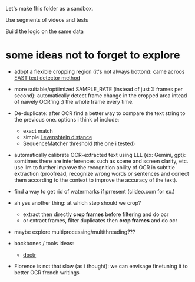 Let's make fhis folder as a sandbox.

Use segments of videos and tests

Build the logic on the same data


# some ideas not to forget to explore

- adopt a flexible cropping region (it's not always bottom): came acroos [EAST text detector method](https://arxiv.org/abs/1704.03155v2)

- more suitable/optiimized SAMPLE_RATE (instead of just X frames per second): automatically detect frame change in the cropped area intead of naïvely OCR’ing :) the whole frame every time.

- De-duplicate: after OCR find a better way to compare the text string to the previous one. options i think of include:
    - exact match 
    - simple [Levenshtein distance](https://en.wikipedia.org/wiki/Levenshtein_distance)
    - SequenceMatcher threshold (the one i tested)

- automatically calibrate OCR-extracted text using LLL (ex: Gemini, gpt):  somtimes there are interferences such as scene and screen clarity, etc. use llm to further improve the recognition ability of OCR in subtitle extraction (proofread, recognize wrong words or sentences and correct them according to the context to improve the accuracy of the text).

- find a way to get rid of watermarks if prresent (clideo.com for ex.)

- ah yes another thing: at which step should we crop?
    - extract then directly **crop frames** before filtering and do ocr
    - or extract frames, filter duplicates then **crop frames** and do ocr

- maybe explore multiprocessing/multithreading???

- backbones / tools ideas:
    - [doctr](https://github.com/mindee/doctr)

- Florence is not that slow (as i thought): we can envisage finetuning it to better OCR french writings